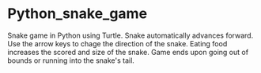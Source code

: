 # Python_snake_game
Snake game in Python using Turtle.
Snake automatically advances forward.
Use the arrow keys to chage the direction of the snake.
Eating food increases the scored and size of the snake.
Game ends upon going out of bounds or running into the snake's tail.
